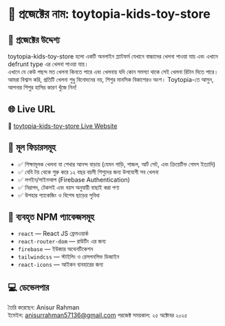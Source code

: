 # 🎯 প্রজেক্টের নাম: toytopia-kids-toy-store

## 📝 প্রজেক্টের উদ্দেশ্য

toytopia-kids-toy-store হলো একটি অনলাইন প্ল্যাটফর্ম যেখানে বাচ্চাদের খেলনা পাওয়া যায় এবং এখানে defrunt type এর খেলনা পাওয়া যায়।  
এখানে যে কেউ পছন্দ মত খেলনা কিনতে পারে এবং খেলনায় যদি কোন সমস্যা থাকে সেই খেলনা রিটান দিতে পারে।
আমরা বিশ্বাস করি, প্রতিটি খেলনা শুধু বিনোদনের নয়, শিশুর মানসিক বিকাশেরও অংশ। Toytopia-তে আসুন, আপনার শিশুর হাসির কারণ খুঁজে নিন!

## 🌐 Live URL

🔗 [toytopia-kids-toy-store Live Website](https://....)

## 🚀 মূল ফিচারসমূহ

- ✅ শিক্ষামূলক খেলনা যা শেখার আনন্দ বাড়ায় (যেমন গাড়ি, পাজল, আর্ট সেট, এবং ক্রিয়েটিভ গেমস ইত্যাদি)
- ✅ বেবি টয় থেকে শুরু করে ১২ বছর বয়সী শিশুদের জন্য উপযোগী সব খেলনা
- ✅ লগইন/সাইনআপ (Firebase Authentication)
- ✅ নিরাপদ, টেকসই এবং বয়স অনুযায়ী বাছাই করা পণ্য
- ✅ উপহার প্যাকেজিং ও বিশেষ ছাড়ের সুবিধা

## 🧩 ব্যবহৃত NPM প্যাকেজসমূহ

- `react` — React JS ফ্রেমওয়ার্ক
- `react-router-dom` — রাউটিং এর জন্য
- `firebase` — ইউজার অথেনটিকেশন
- `tailwindcss` — স্টাইলিং ও রেসপনসিভ ডিজাইন
- `react-icons` — আইকন ব্যবহারের জন্য

## 💻 ডেভেলপার

তৈরি করেছেন: Anisur Rahman  
ইমেইল: anisurrahman57136@gmail.com
পরজেক্ট সময়কাল: ২৫ অক্টোবর ২০২৫
